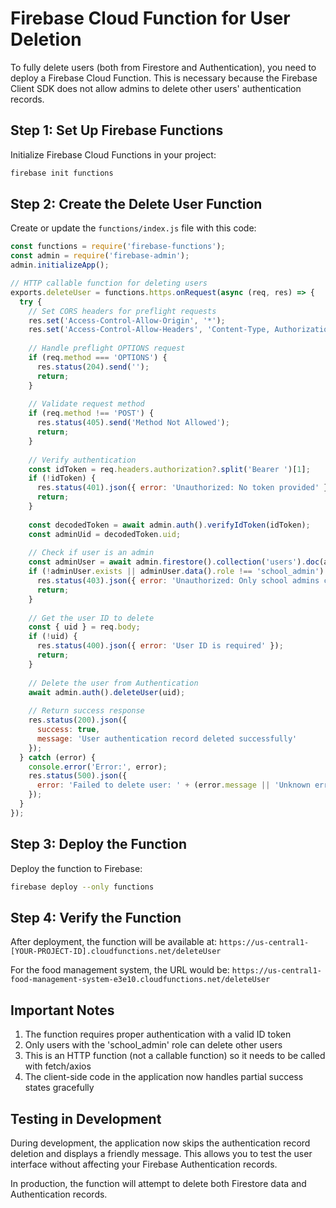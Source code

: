 
# Firebase Cloud Function for User Deletion

To fully delete users (both from Firestore and Authentication), you need to deploy a Firebase Cloud Function. This is necessary because the Firebase Client SDK does not allow admins to delete other users' authentication records.

## Step 1: Set Up Firebase Functions

Initialize Firebase Cloud Functions in your project:

```bash
firebase init functions
```

## Step 2: Create the Delete User Function

Create or update the `functions/index.js` file with this code:

```javascript
const functions = require('firebase-functions');
const admin = require('firebase-admin');
admin.initializeApp();

// HTTP callable function for deleting users
exports.deleteUser = functions.https.onRequest(async (req, res) => {
  try {
    // Set CORS headers for preflight requests
    res.set('Access-Control-Allow-Origin', '*');
    res.set('Access-Control-Allow-Headers', 'Content-Type, Authorization');
    
    // Handle preflight OPTIONS request
    if (req.method === 'OPTIONS') {
      res.status(204).send('');
      return;
    }
    
    // Validate request method
    if (req.method !== 'POST') {
      res.status(405).send('Method Not Allowed');
      return;
    }
    
    // Verify authentication
    const idToken = req.headers.authorization?.split('Bearer ')[1];
    if (!idToken) {
      res.status(401).json({ error: 'Unauthorized: No token provided' });
      return;
    }
    
    const decodedToken = await admin.auth().verifyIdToken(idToken);
    const adminUid = decodedToken.uid;
    
    // Check if user is an admin
    const adminUser = await admin.firestore().collection('users').doc(adminUid).get();
    if (!adminUser.exists || adminUser.data().role !== 'school_admin') {
      res.status(403).json({ error: 'Unauthorized: Only school admins can delete users' });
      return;
    }
    
    // Get the user ID to delete
    const { uid } = req.body;
    if (!uid) {
      res.status(400).json({ error: 'User ID is required' });
      return;
    }
    
    // Delete the user from Authentication
    await admin.auth().deleteUser(uid);
    
    // Return success response
    res.status(200).json({ 
      success: true, 
      message: 'User authentication record deleted successfully' 
    });
  } catch (error) {
    console.error('Error:', error);
    res.status(500).json({ 
      error: 'Failed to delete user: ' + (error.message || 'Unknown error') 
    });
  }
});
```

## Step 3: Deploy the Function

Deploy the function to Firebase:

```bash
firebase deploy --only functions
```

## Step 4: Verify the Function

After deployment, the function will be available at:
`https://us-central1-[YOUR-PROJECT-ID].cloudfunctions.net/deleteUser`

For the food management system, the URL would be:
`https://us-central1-food-management-system-e3e10.cloudfunctions.net/deleteUser`

## Important Notes

1. The function requires proper authentication with a valid ID token
2. Only users with the 'school_admin' role can delete other users
3. This is an HTTP function (not a callable function) so it needs to be called with fetch/axios
4. The client-side code in the application now handles partial success states gracefully

## Testing in Development

During development, the application now skips the authentication record deletion and displays a friendly message. This allows you to test the user interface without affecting your Firebase Authentication records.

In production, the function will attempt to delete both Firestore data and Authentication records.

